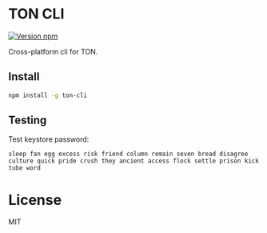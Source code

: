 # TON CLI

[![Version npm](https://img.shields.io/npm/v/ton-cli.svg?logo=npm)](https://www.npmjs.com/package/ton-cli)

Cross-platform cli for TON.

## Install

```bash
npm install -g ton-cli
```

## Testing

Test keystore password: 
```
sleep fan egg excess risk friend column remain seven bread disagree culture quick pride crush they ancient access flock settle prison kick tube word
```

# License

MIT
